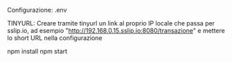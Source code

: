 Configurazione: .env

TINYURL: Creare tramite tinyurl un link al proprio IP locale che passa per sslip.io, ad esempio "http://192.168.0.15.sslip.io:8080/transazione" e mettere lo short URL nella configurazione

npm install
npm start